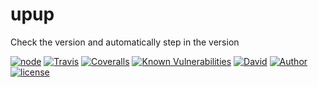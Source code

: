 # upup

Check the version and automatically step in the version

[![node][NPM_URL]][NPM_HREF]
[![Travis][TRAVIS_URL]][TRAVIS_HREF]
[![Coveralls][COVERALLS_URL]][COVERALLS_HREF]
[![Known Vulnerabilities][SNYK_URL]][SNYK_HREF]
[![David][DAVID_URL]][DAVID_HREF]
[![Author][AUTHOR_URL]][AUTHOR_HREF]
[![license][LICENSE_URL]][LICENSE_HREF]

[NPM_URL]: https://img.shields.io/node/v/upup.svg?style=flat-square&maxAge=600
[NPM_HREF]: https://www.npmjs.com/package/upup
[TRAVIS_URL]: https://img.shields.io/travis/Arylo/upup/master.svg?style=flat-square&logo=travis&maxAge=600
[TRAVIS_HREF]: https://travis-ci.org/Arylo/upup
[COVERALLS_URL]: https://img.shields.io/coveralls/github/Arylo/upup/master.svg?style=flat-square&maxAge=600
[COVERALLS_HREF]: https://coveralls.io/github/Arylo/upup
[SNYK_URL]: https://snyk.io/test/github/Arylo/upup/badge.svg?style=flat-square&maxAge=600
[SNYK_HREF]: https://snyk.io/test/github/Arylo/upup
[DAVID_URL]: https://img.shields.io/david/Arylo/upup.svg?style=flat-square&maxAge=600
[DAVID_HREF]: https://github.com/Arylo/upup
[AUTHOR_URL]: https://img.shields.io/badge/Author-AryloYeung-blue.svg?style=flat-square&maxAge=7200
[AUTHOR_HREF]: https://github.com/arylo
[LICENSE_URL]: https://img.shields.io/github/license/Arylo/npm-project-init.svg?style=flat-square&maxAge=7200
[LICENSE_HREF]: https://opensource.org/licenses/MIT
